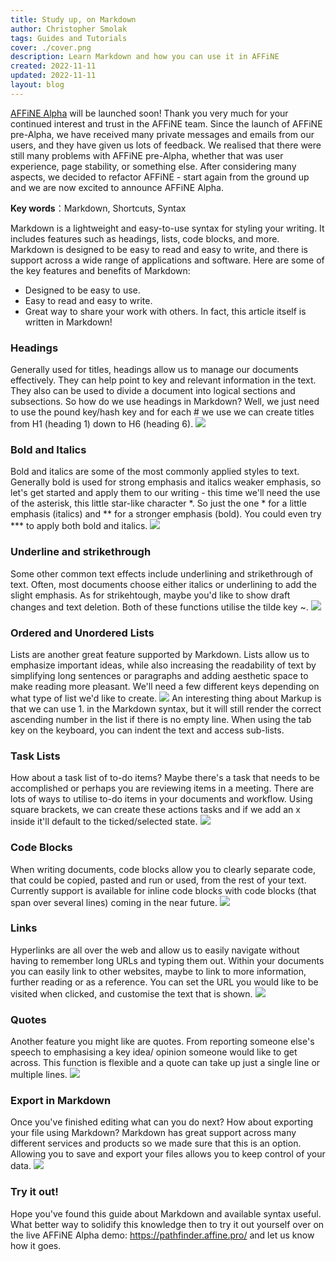 ```yaml
---
title: Study up, on Markdown
author: Christopher Smolak
tags: Guides and Tutorials
cover: ./cover.png
description: Learn Markdown and how you can use it in AFFiNE
created: 2022-11-11
updated: 2022-11-11
layout: blog
---
```


[AFFiNE Alpha](https://pathfinder.affine.pro/) will be launched soon! Thank you very much for your continued interest and trust in the AFFiNE team.
Since the launch of AFFiNE pre-Alpha, we have received many private messages and emails from our users, and they have given us lots of feedback. We realised that there were still many problems with AFFiNE pre-Alpha, whether that was user experience, page stability, or something else. After considering many aspects, we decided to refactor AFFiNE - start again from the ground up and we are now excited to announce AFFiNE Alpha.

**Key words**：Markdown, Shortcuts, Syntax

Markdown is a lightweight and easy-to-use syntax for styling your writing. It includes features such as headings, lists, code blocks, and more. Markdown is designed to be easy to read and easy to write, and there is support across a wide range of applications and software. Here are some of the key features and benefits of Markdown: 
- Designed to be easy to use. 
- Easy to read and easy to write. 
- Great way to share your work with others. 
In fact, this article itself is written in Markdown!

### Headings
Generally used for titles, headings allow us to manage our documents effectively. They can help point to key and relevant information in the text. They also can be used to divide a document into logical sections and subsections. So how do we use headings in Markdown? Well, we just need to use the pound key/hash key and for each # we use we can create titles from H1 (heading 1) down to H6 (heading 6).
![](./headings.png)

### Bold and Italics
Bold and italics are some of the most commonly applied styles to text. Generally bold is used for strong emphasis and italics weaker emphasis, so let's get started and apply them to our writing - this time we'll need the use of the asterisk, this little star-like character *. So just the one * for a little emphasis (italics) and ** for a stronger emphasis (bold). You could even try *** to apply both bold and italics.
![](./bold-and-italics.png)

### Underline and strikethrough
Some other common text effects include underlining and strikethrough of text. Often, most documents choose either italics or underlining to add the slight emphasis. As for strikehtough, maybe you'd like to show draft changes and text deletion. Both of these functions utilise the tilde key ~.
![](./underline-and-strikethrough.png)

### Ordered and Unordered Lists
Lists are another great feature supported by Markdown. Lists allow us to emphasize important ideas, while also increasing the readability of text by simplifying long sentences or paragraphs and adding aesthetic space to make reading more pleasant. We'll need a few different keys depending on what type of list we'd like to create. 
![](./lists.png)
An interesting thing about Markup is that we can use 1. in the Markdown syntax, but it will still render the correct ascending number in the list if there is no empty line. When using the tab key on the keyboard, you can indent the text and access sub-lists.

### Task Lists
How about a task list of to-do items? Maybe there's a task that needs to be accomplished or perhaps you are reviewing items in a meeting. There are lots of ways to utilise to-do items in your documents and workflow. Using square brackets, we can create these actions tasks and if we add an x inside it'll default to the ticked/selected state.
![](./task-lists.png)

### Code Blocks
When writing documents, code blocks allow you to clearly separate code, that could be copied, pasted and run or used, from the rest of your text. Currently support is available for inline code blocks with code blocks (that span over several lines) coming in the near future.
![](./code-blocks.png)

### Links
Hyperlinks are all over the web and allow us to easily navigate without having to remember long URLs and typing them out. Within your documents you can easily link to other websites, maybe to link to more information, further reading or as a reference. You can set the URL you would like to be visited when clicked, and customise the text that is shown.
![](./links.png)

### Quotes
Another feature you might like are quotes. From reporting someone else's speech to emphasising a key idea/ opinion someone would like to get across. This function is flexible and a quote can take up just a single line or multiple lines.
![](./quotes.png)

### Export in Markdown
Once you've finished editing what can you do next? How about exporting your file using Markdown? 
Markdown has great support across many different services and products so we made sure that this is an option. Allowing you to save and export your files allows you to keep control of your data. 
![](./export.png) 

### Try it out!
Hope you've found this guide about Markdown and available syntax useful. What better way to solidify this knowledge then to try it out yourself over on the live AFFiNE Alpha demo: https://pathfinder.affine.pro/ and let us know how it goes.